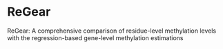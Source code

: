 # ReGear
ReGear: A comprehensive comparison of residue-level methylation levels with the regression-based gene-level methylation estimations
